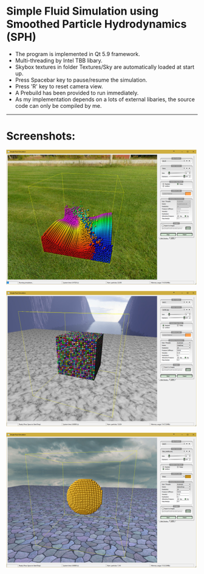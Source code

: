 # Simple Fluid Simulation using Smoothed Particle Hydrodynamics (SPH)

* The program is implemented in Qt 5.9 framework.
* Multi-threading by Intel TBB libary.
* Skybox textures in folder Textures/Sky are automatically loaded at start up.
* Press Spacebar key to pause/resume the simulation.
* Press 'R' key to reset camera view.
* A Prebuild has been provided to run immediately.
* As my implementation depends on a lots of external libaries, the source code can only be compiled by me.

---

# Screenshots:

![1](Captured/1.png)

![2](Captured/2.png)

![3](Captured/3.png)

